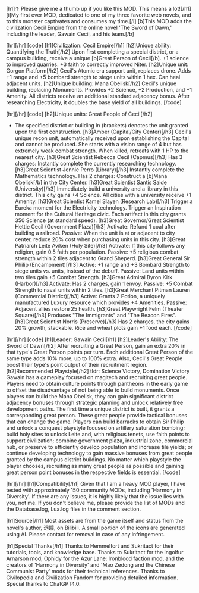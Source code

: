 [h1]↑ Please give me a thumb up if you like this MOD. This means a lot![/h1]
[i]My first ever MOD, dedicated to one of my three favorite web novels, and to this monster captivates and consumes my time.[/i]
[b]This MOD adds the civilization Cecil Empire from the online novel 'The Sword of Dawn,' including the leader, Gawain Cecil, and his team.[/b]

[hr][/hr]
[code]
[h1]Civilization: Cecil Empire[/h1]
[h2]Unique ability: Quantifying the Truth[/h2]
Upon first completing a special district, or a campus building, receive a unique [b]Great Person of Cecil[/b].
+1 science to improved quarries.
+3 faith to correctly improved Niter.
[h2]Unique unit: Gorgon Platform[/h2]
Cecil's Atomic era support unit, replaces drone. Adds +1 range and +5 bombard strength to siege units within 1 hex. Can heal adjacent units.
[h2]Unique building: Mana Obelisk[/h2]
Cecil's unique building, replacing Monuments. Provides +2 Science, +2 Production, and +1 Amenity. All districts receive an additional standard adjacency bonus. After researching Electricity, it doubles the base yield of all buildings.
[/code]

[hr][/hr]
[code]
[h2]Unique units: Great People of Cecil[/h2]
* The specified district or building in (brackets) denotes the unit granted upon the first construction.
[h3]Amber (Capital/City Center)[/h3]
Cecil's unique recon unit, automatically received upon establishing the Capital and cannot be produced. She starts with a vision range of 4 but has extremely weak combat strength. When killed, retreats with 1 HP to the nearest city.
[h3]Great Scientist Rebecca Cecil (Capmus)[/h3]
Has 3 charges: Instantly complete the currently researching technology.
[h3]Great Scientist Jennie Perro (Library)[/h3]
Instantly complete the Mathematics technology. Has 2 charges: Construct a [b]Mana Obelisk[/b] in the City Center.
[h3]Great Scientist Santis Saide (University)[/h3]
Immediately build a university and a library in this district. This city gains +4 Science. All cities with a university receive +1 Amenity.
[h3]Great Scientist Kamel Slayen (Research Lab)[/h3]
Trigger a Eureka moment for the Electricity technology. Trigger an Inspiration moment for the Cultural Heritage civic. Each artifact in this city grants 350 Science (at standard speed).
[h3]Great Governor/Great Scientist Hettie Cecil (Government Plaza)[/h3]
Activate: Refund 1 coal after building a railroad.
Passive: When the unit is at or adjacent to city center, reduce 20% cost when purchasing units in this city.
[h3]Great Patriarch Leite Aviken (Holy Site)[/h3]
Activate: If this city follows any religion, gain 0.5 faith per population.
Passive: +5 religious combat strength within 2 tiles adjacent to Grand Sheperd.
[h3]Great General Sir Philip (Encampment)[/h3]
Active: +1 range and +3 Bombard Strength to siege units vs. units, instead of the debuff.
Passive: Land units within two tiles gain +5 Combat Strength.
[h3]Great Admiral Byron Kirk (Harbor)[/h3]
Activate: Has 2 charges, gain 1 envoy.
Passive: +5 Combat Strength to naval units within 2 tiles.
[h3]Great Merchant Pitman Lauren (Commercial District)[/h3]
Active: Grants 2 Potion, a uniquely manufactured Luxury resource which provides +4 Amenities.
Passive: Adjacent allies restore 25 health.
[h3]Great Playwright Felm (Theater Square)[/h3]
Produces "The Immigrants" and "The Beacon Fires".
[h3]Great Scientist Norris (Preserve)[/h3]
Has 2 charges, the city gains 20% growth, stackable. Rice and wheat plots gain +1 food each.
[/code]

[hr][/hr]
[code]
[h1]Leader: Gawain Cecil[/h1]
[h2]Leader's Ability: The Sword of Dawn[/h2]
After recruiting a Great Person, gain an extra 20% in that type's Great Person points per turn. Each additional Great Person of the same type adds 10% more, up to 100% extra. Also, Cecil's Great People boost their type's point output of their recruitment region.
[h2]Recommended Playstyle[/h2]
tldr: Science Victory, Domination Victory
Gawain has a gameplay focused on magitech and recruiting great people. Players need to obtain culture points through pantheons in the early game to offset the disadvantage of not being able to build monuments. Once players can build the Mana Obelisk, they can gain significant district adjacency bonuses through strategic planning and unlock relatively free development paths. The first time a unique district is built, it grants a corresponding great person. These great people provide tactical bonuses that can change the game. Players can build barracks to obtain Sir Philip and unlock a conquest playstyle focused on artillery saturation bombing; build holy sites to unlock Leite and, with religious tenets, use faith points to support civilization; combine government plaza, industrial zone, commercial hub, or preserve to efficiently develop population and increase tile yields; or continue developing technology to gain massive bonuses from great people granted by the campus district buildings. No matter which playstyle the player chooses, recruiting as many great people as possible and gaining great person point bonuses in the respective fields is essential.
[/code]

[hr][/hr]
[h1]Compatibility[/h1]
Given that I am a heavy MOD player, I have tested with approximately 150 community MODs, including 'Harmony in Diversity'. If there are any issues, it is highly likely that the issue lies with you, not me. If you don't believe me, please provide the list of MODs and the Database.log, Lua.log files in the comment section.

[h1]Source[/h1]
Most assets are from the game itself and status from the novel's author, 远瞳, on Bilibili. A small portion of the icons are generated using AI. Please contact for removal in case of any infringement.

[h1]Special Thanks[/h1]
Thanks to Hemmelfort and Sukritact for their tutorials, tools, and knowledge base. Thanks to Sukritact for the Ingolfur Arnarson mod, Ophidy for the Azur Lane: Ironblood faction mod, and the creators of 'Harmony in Diversity' and 'Mao Zedong and the Chinese Communist Party' mods for their technical references. Thanks to Civilopedia and Civilization Fandom for providing detailed information. Special thanks to ChatGPT4.0.